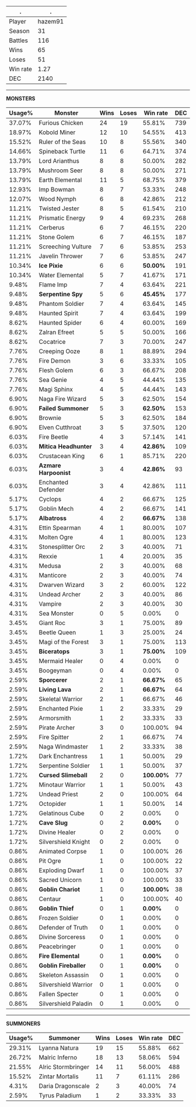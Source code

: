 .|.
|-|-
Player|hazem91
Season|31
Battles|116
Wins|65
Loses|51
Win rate|1.27
DEC|2140

---
**MONSTERS**

Usage%|Monster|Wins|Loses|Win rate|DEC|
-|-|-|-|-|-|
37.07%|Furious Chicken|24|19|55.81%|739|
18.97%|Kobold Miner|12|10|54.55%|413|
15.52%|Ruler of the Seas|10|8|55.56%|340|
14.66%|Spineback Turtle|11|6|64.71%|374|
13.79%|Lord Arianthus|8|8|50.00%|282|
13.79%|Mushroom Seer|8|8|50.00%|271|
13.79%|Earth Elemental|11|5|68.75%|379|
12.93%|Imp Bowman|8|7|53.33%|248|
12.07%|Wood Nymph|6|8|42.86%|212|
11.21%|Twisted Jester|8|5|61.54%|210|
11.21%|Prismatic Energy|9|4|69.23%|268|
11.21%|Cerberus|6|7|46.15%|220|
11.21%|Stone Golem|6|7|46.15%|187|
11.21%|Screeching Vulture|7|6|53.85%|253|
11.21%|Javelin Thrower|7|6|53.85%|247|
10.34%|**Ice Pixie**|6|6|**50.00%**|191|
10.34%|Water Elemental|5|7|41.67%|171|
9.48%|Flame Imp|7|4|63.64%|221|
9.48%|**Serpentine Spy**|5|6|**45.45%**|177|
9.48%|Phantom Soldier|7|4|63.64%|145|
9.48%|Haunted Spirit|7|4|63.64%|199|
8.62%|Haunted Spider|6|4|60.00%|169|
8.62%|Zalran Efreet|5|5|50.00%|166|
8.62%|Cocatrice|7|3|70.00%|247|
7.76%|Creeping Ooze|8|1|88.89%|294|
7.76%|Fire Demon|3|6|33.33%|105|
7.76%|Flesh Golem|6|3|66.67%|208|
7.76%|Sea Genie|4|5|44.44%|135|
7.76%|Magi Sphinx|4|5|44.44%|143|
6.90%|Naga Fire Wizard|5|3|62.50%|154|
6.90%|**Failed Summoner**|5|3|**62.50%**|153|
6.90%|Brownie|5|3|62.50%|184|
6.90%|Elven Cutthroat|3|5|37.50%|120|
6.03%|Fire Beetle|4|3|57.14%|141|
6.03%|**Mitica Headhunter**|3|4|**42.86%**|109|
6.03%|Crustacean King|6|1|85.71%|220|
6.03%|**Azmare Harpoonist**|3|4|**42.86%**|93|
6.03%|Enchanted Defender|3|4|42.86%|111|
5.17%|Cyclops|4|2|66.67%|125|
5.17%|Goblin Mech|4|2|66.67%|141|
5.17%|**Albatross**|4|2|**66.67%**|138|
4.31%|Ettin Spearman|4|1|80.00%|107|
4.31%|Molten Ogre|4|1|80.00%|123|
4.31%|Stonesplitter Orc|2|3|40.00%|71|
4.31%|Rexxie|1|4|20.00%|35|
4.31%|Medusa|2|3|40.00%|68|
4.31%|Manticore|2|3|40.00%|74|
4.31%|Dwarven Wizard|3|2|60.00%|122|
4.31%|Undead Archer|2|3|40.00%|86|
4.31%|Vampire|2|3|40.00%|30|
4.31%|Sea Monster|0|5|0.00%|0|
3.45%|Giant Roc|3|1|75.00%|89|
3.45%|Beetle Queen|1|3|25.00%|24|
3.45%|Magi of the Forest|3|1|75.00%|113|
3.45%|**Biceratops**|3|1|**75.00%**|109|
3.45%|Mermaid Healer|0|4|0.00%|0|
3.45%|Boogeyman|0|4|0.00%|0|
2.59%|**Sporcerer**|2|1|**66.67%**|65|
2.59%|**Living Lava**|2|1|**66.67%**|64|
2.59%|Skeletal Warrior|2|1|66.67%|46|
2.59%|Enchanted Pixie|1|2|33.33%|29|
2.59%|Armorsmith|1|2|33.33%|33|
2.59%|Pirate Archer|3|0|100.00%|94|
2.59%|Fire Spitter|2|1|66.67%|74|
2.59%|Naga Windmaster|1|2|33.33%|38|
1.72%|Dark Enchantress|1|1|50.00%|29|
1.72%|Serpentine Soldier|1|1|50.00%|37|
1.72%|**Cursed Slimeball**|2|0|**100.00%**|77|
1.72%|Minotaur Warrior|1|1|50.00%|43|
1.72%|Undead Priest|2|0|100.00%|64|
1.72%|Octopider|1|1|50.00%|14|
1.72%|Gelatinous Cube|0|2|0.00%|0|
1.72%|**Cave Slug**|0|2|**0.00%**|0|
1.72%|Divine Healer|0|2|0.00%|0|
1.72%|Silvershield Knight|0|2|0.00%|0|
0.86%|Animated Corpse|1|0|100.00%|26|
0.86%|Pit Ogre|1|0|100.00%|22|
0.86%|Exploding Dwarf|1|0|100.00%|37|
0.86%|Sacred Unicorn|1|0|100.00%|33|
0.86%|**Goblin Chariot**|1|0|**100.00%**|38|
0.86%|Centaur|1|0|100.00%|40|
0.86%|**Goblin Thief**|0|1|**0.00%**|0|
0.86%|Frozen Soldier|0|1|0.00%|0|
0.86%|Defender of Truth|0|1|0.00%|0|
0.86%|Divine Sorceress|0|1|0.00%|0|
0.86%|Peacebringer|0|1|0.00%|0|
0.86%|**Fire Elemental**|0|1|**0.00%**|0|
0.86%|**Goblin Fireballer**|0|1|**0.00%**|0|
0.86%|Skeleton Assassin|0|1|0.00%|0|
0.86%|Silvershield Warrior|0|1|0.00%|0|
0.86%|Fallen Specter|0|1|0.00%|0|
0.86%|Silvershield Paladin|0|1|0.00%|0|

---
**SUMMONERS**

Usage%|Summoner|Wins|Loses|Win rate|DEC|
-|-|-|-|-|-|
29.31%|Lyanna Natura|19|15|55.88%|662|
26.72%|Malric Inferno|18|13|58.06%|594|
21.55%|Alric Stormbringer|14|11|56.00%|488|
15.52%|Zintar Mortalis|11|7|61.11%|286|
4.31%|Daria Dragonscale|2|3|40.00%|74|
2.59%|Tyrus Paladium|1|2|33.33%|33|
